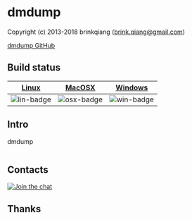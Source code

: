 # dmdump

Copyright (c) 2013-2018 brinkqiang (brink.qiang@gmail.com)

[dmdump GitHub](https://github.com/brinkqiang/dmdump)

## Build status
| [Linux][lin-link] | [MacOSX][osx-link] | [Windows][win-link] |
| :---------------: | :----------------: | :-----------------: |
| ![lin-badge]      | ![osx-badge]       | ![win-badge]        |

[lin-badge]: https://travis-ci.org/brinkqiang/dmdump.svg?branch=master "Travis build status"
[lin-link]:  https://travis-ci.org/brinkqiang/dmdump "Travis build status"
[osx-badge]: https://travis-ci.org/brinkqiang/dmdump.svg?branch=master "Travis build status"
[osx-link]:  https://travis-ci.org/brinkqiang/dmdump "Travis build status"
[win-badge]: https://ci.appveyor.com/api/projects/status/github/brinkqiang/dmdump?branch=master&svg=true "AppVeyor build status"
[win-link]:  https://ci.appveyor.com/project/brinkqiang/dmdump "AppVeyor build status"

## Intro
dmdump
```cpp
```
## Contacts
[![Join the chat](https://badges.gitter.im/brinkqiang/dmdump/Lobby.svg)](https://gitter.im/brinkqiang/dmdump)

## Thanks
